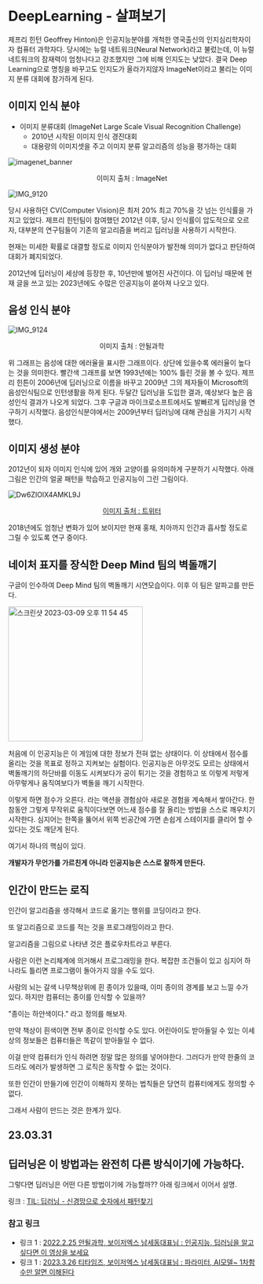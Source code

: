 # DeepLearning - 살펴보기


제프리 힌턴 Geoffrey Hinton)은 인공지능분야를 개척한 영국출신의 인지심리학자이자 컴퓨터 과학자다.
당시에는 뉴럴 네트워크(Neural Network)라고 불렀는데, 이 뉴럴 네트워크의 잠재력이 엄청나다고 강조했지만 그에 비해 인지도는 낮았다. 결국 Deep Learning으로 명칭을 바꾸고도 인지도가 올라가지않자 ImageNet이라고 불리는 이미지 분류 대회에 참가하게 된다. 


## 이미지 인식 분야
- 이미지 분류대회 (ImageNet Large Scale Visual Recognition Challenge)
  - 2010년 시작된 이미지 인식 경진대회
  - 대용량의 이미지셋을 주고 이미지 분류 알고리즘의 성능을 평가하는 대회
  
![imagenet_banner](https://user-images.githubusercontent.com/76529148/229070888-2b0135e2-acaa-475b-9e28-0990e2c0eb29.jpeg)

<p align="center">이미지 출처 : ImageNet</p>


![IMG_9120](https://user-images.githubusercontent.com/76529148/229072033-a7f8fb40-8c5f-4d28-b062-6521c171c485.PNG)

당시 사용하던 CV(Computer Vision)은 최저 20% 최고 70%을 갓 넘는 인식률을 가지고 있었다. 제프리 힌턴팀이 참여했던 2012년 이후, 당시 인식률이 압도적으로 오르자, 대부분의 연구팀들이 기존의 알고리즘을 버리고 딥러닝을 사용하기 시작한다.

현재는 미세한 확률로 대결할 정도로 이미지 인식분야가 발전해 의미가 없다고 판단하여 대회가 폐지되었다.

2012년에 딥러닝이 세상에 등장한 후, 10년만에 벌어진 사건이다.
이 딥러닝 때문에 현재 글을 쓰고 있는 2023년에도 수많은 인공지능이 쏟아져 나오고 있다.

## 음성 인식 분야


![IMG_9124](https://user-images.githubusercontent.com/76529148/229074243-673020ea-ae46-44d3-b11f-5c0516129097.PNG)
<p align="center">이미지 출처 : 안될과학</p>  

위 그래프는 음성에 대한 에러율을 표시한 그래프이다. 상단에 있을수록 에러율이 높다는 것을 의미한다.
빨간색 그래프를 보면 1993년에는 100% 틀린 것을 볼 수 있다. 제프리 힌튼이 2006년에 딥러닝으로 이름을 바꾸고 2009년 그의 제자들이 Microsoft의 음성인식팀으로 인턴생활을 하게 된다. 두달간 딥러닝을 도입한 결과, 예상보다 높은 음성인식 결과가 나오게 되었다. 그후 구글과 마이크로소프트에서도 발빠르게 딥러닝을 연구하기 시작했다. 음성인식분야에서는 2009년부터 딥러닝에 대해 관심을 가지기 시작했다.


## 이미지 생성 분야

2012년이 되자 이미지 인식에 있어 개와 고양이를 유의미하게 구분하기 시작했다. 아래 그림은 인간의 얼굴 패턴을 학습하고 인공지능이 그린 그림이다.  

![Dw6ZIOlX4AMKL9J](https://user-images.githubusercontent.com/76529148/229078299-ddd64454-77f3-499c-957f-82814a9cc8fc.jpg)
<p align="center">
    <a href="https://twitter.com/goodfellow_ian/status/1084973596236144640" style="text-align: center;">이미지 출처 : 트위터</a>
</p>  

2018년에도 엄청난 변화가 있어 보이지만 현재 홍채, 치아까지 인간과 흡사할 정도로 그릴 수 있도록 연구 중이다. 


## 네이처 표지를 장식한 Deep Mind 팀의 벽돌깨기

구글이 인수하여 Deep Mind 팀의 벽돌깨기 시연모습이다. 이후 이 팀은 알파고를 만든다.  
  
<img width="274" alt="스크린샷 2023-03-09 오후 11 54 45" src="https://user-images.githubusercontent.com/76529148/224062745-78355c4c-ddd6-4d7d-9686-ca55f511ec10.png">  
  
처음에 이 인공지능은 이 게임에 대한 정보가 전혀 없는 상태이다. 이 상태에서 점수를 올리는 것을 목표로 정하고 지켜보는 실험이다. 인공지능은 아무것도 모르는 상태에서 벽돌깨기의 하단바를 이동도 시켜보다가 공이 튀기는 것을 경험하고 또 이렇게 저렇게 아무렇게나 움직여보다가 벽돌을 깨기 시작한다. 

이렇게 하면 점수가 오른다. 라는 액션을 경험삼아 새로운 경험을 계속해서 쌓아간다. 
한참동안 그렇게 무작위로 움직이다보면 어느새 점수를 잘 올리는 방법을 스스로 깨우치기 시작한다. 심지어는 한쪽을 뚫어서 위쪽 빈공간에 가면 손쉽게 스테이지를 클리어 할 수 있다는 것도 깨닫게 된다. 

여기서 하나의 핵심이 있다.

**개발자가 무언가를 가르친게 아니라 인공지능은 스스로 잘하게 만든다.**


## 인간이 만드는 로직

인간이 알고리즘을 생각해서 코드로 옮기는 행위를 코딩이라고 한다.

또 알고리즘으로 코드를 적는 것을 프로그래밍이라고 한다. 

알고리즘을 그림으로 나타낸 것은 플로우차트라고 부른다.

사람은 이런 논리체계에 의거해서 프로그래밍을 한다. 복잡한 조건들이 있고 심지어 하나라도 틀리면 프로그램이 돌아가지 않을 수도 있다.

사람의 뇌는 갈색 나무책상위에 흰 종이가 있을때, 이미 종이의 경계를 보고 느낄 수가 있다. 하지만 컴퓨터는 종이를 인식할 수 있을까?  

"종이는 하얀색이다." 라고 정의를 해보자. 

만약 책상이 흰색이면 전부 종이로 인식할 수도 있다. 어린아이도 받아들일 수 있는 이세상의 정보들은 컴퓨터들은 똑같이 받아들일 수 없다. 

이걸 만약 컴퓨터가 인식 하려면 정말 많은 정의를 넣어야한다. 그러다가 만약 한줄의 코드라도 에러가 발생하면 그 로직은 동작할 수 없는 것이다. 

또한 인간이 만들기에 인간이 이해하지 못하는 법칙들은 당연히 컴퓨터에게도 정의할 수 없다.  

그래서 사람이 만드는 것은 한계가 있다.

23.03.31
--

## 딥러닝은 이 방법과는 완전히 다른 방식이기에 가능하다.
  
  그렇다면 딥러닝은 어떤 다른 방법이기에 가능할까??
  아래 링크에서 이어서 설명.
  
  링크 : [TIL: 딥러닝 - 신경망으로 숫자에서 패턴찾기](https://github.com/isGeekCode/TIL/blob/main/AboutAI/DeepLearning_Neural.md)  


  
### 참고 링크
- 링크 1 : [2022.2.25 안될과학, 보이저엑스 남세동대표님 : 인공지능, 딥러닝을 알고싶다면 이 영상을 보세요](https://www.youtube.com/watch?v=CA5Ggqg5x6o&t=665s)  
- 링크 1 : [2023.3.26 티타임즈, 보이저엑스 남세동대표님 : 파라미터, AI모델~ 1차함수만 알면 이해된다](https://www.youtube.com/watch?v=pDNPew0LuD0)  


